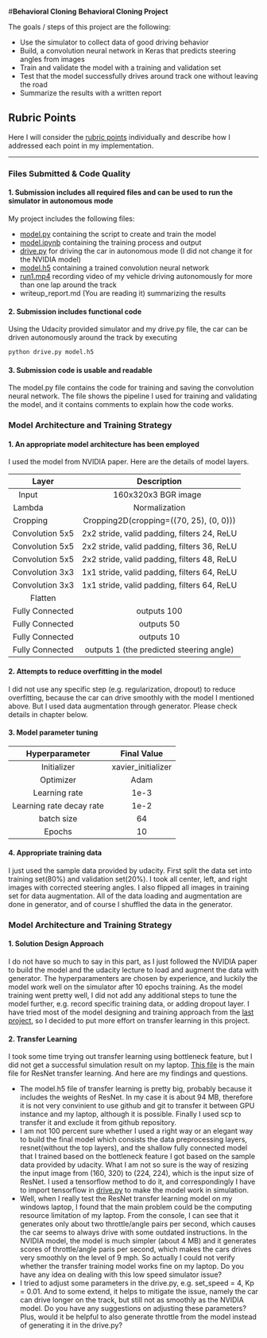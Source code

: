 #**Behavioral Cloning** 
**Behavioral Cloning Project**

The goals / steps of this project are the following:
* Use the simulator to collect data of good driving behavior
* Build, a convolution neural network in Keras that predicts steering angles from images
* Train and validate the model with a training and validation set
* Test that the model successfully drives around track one without leaving the road
* Summarize the results with a written report


[//]: # (Image References)


## Rubric Points
Here I will consider the [rubric points](https://review.udacity.com/#!/rubrics/432/view) individually and describe how I addressed each point in my implementation.  

---
### Files Submitted & Code Quality

#### 1. Submission includes all required files and can be used to run the simulator in autonomous mode

My project includes the following files:
* [model.py](https://github.com/WangYuanMike/CarND-Behavioral-Cloning-P3/blob/master/model.py) containing the script to create and train the model
* [model.ipynb](https://github.com/WangYuanMike/CarND-Behavioral-Cloning-P3/blob/master/model.ipynb) containing the training process and output
* [drive.py](https://github.com/WangYuanMike/CarND-Behavioral-Cloning-P3/blob/master/drive.py) for driving the car in autonomous mode (I did not change it for the NVIDIA model)
* [model.h5](https://github.com/WangYuanMike/CarND-Behavioral-Cloning-P3/blob/master/model.h5) containing a trained convolution neural network 
* [run1.mp4](https://github.com/WangYuanMike/CarND-Behavioral-Cloning-P3/blob/master/run1.mp4) recording video of my vehicle driving autonomously for more than one lap around the track
* writeup_report.md (You are reading it) summarizing the results

#### 2. Submission includes functional code
Using the Udacity provided simulator and my drive.py file, the car can be driven autonomously around the track by executing 
```sh
python drive.py model.h5
```

#### 3. Submission code is usable and readable

The model.py file contains the code for training and saving the convolution neural network. The file shows the pipeline I used for training and validating the model, and it contains comments to explain how the code works.

### Model Architecture and Training Strategy

#### 1. An appropriate model architecture has been employed

I used the model from NVIDIA paper. Here are the details of model layers.

| Layer         		       |     Description	        					                 | 
|:------------------------:|:---------------------------------------------:| 
| Input         		       | 160x320x3 BGR image   				               | 
| Lambda         		       | Normalization                               | 
| Cropping         		     | Cropping2D(cropping=((70, 25), (0, 0)))      | 
| Convolution 5x5     	   | 2x2 stride, valid padding, filters 24, ReLU  	 |
| Convolution 5x5     	   | 2x2 stride, valid padding, filters 36, ReLU  	 |
| Convolution 5x5     	   | 2x2 stride, valid padding, filters 48, ReLU  	 |
| Convolution 3x3     	   | 1x1 stride, valid padding, filters 64, ReLU  	 |
| Convolution 3x3     	   | 1x1 stride, valid padding, filters 64, ReLU  	 |
| Flatten                  |                                    |
| Fully Connected          | outputs 100                |
| Fully Connected          | outputs 50                |
| Fully Connected          | outputs 10                |
| Fully Connected          | outputs 1 (the predicted steering angle)      |

#### 2. Attempts to reduce overfitting in the model

I did not use any specific step (e.g. regularization, dropout) to reduce overfitting, because the car can drive smoothly with the model I mentioned above. But I used data augmentation through generator. Please check details in chapter below.

#### 3. Model parameter tuning

| Hyperparameter         		| Final Value      					                        | 
|:------------------------:|:---------------------------------------------:| 
| Initializer              | xavier_initializer                            |
| Optimizer     	          | Adam                                          |
| Learning rate       	    | 1e-3                                      	   |
| Learning rate decay rate     | 1e-2                                   |
| batch size                | 64                                  |
| Epochs                   | 10                                           |

#### 4. Appropriate training data

I just used the sample data provided by udacity. First split the data set into training set(80%) and validation set(20%). I took all center, left, and right images with corrected steering angles. I also flipped all images in training set for data augmentation. All of the data loading and augmentation are done in generator, and of course I shuffled the data in the generator.

### Model Architecture and Training Strategy

#### 1. Solution Design Approach

I do not have so much to say in this part, as I just followed the NVIDIA paper to build the model and the udacity lecture to load and augment the data with generator. The hyperparamenters are chosen by experience, and luckily the model work well on the simulator after 10 epochs training. As the model training went pretty well, I did not add any additional steps to tune the model further, e.g. record specific training data, or adding dropout layer.
I have tried most of the model designing and training approach from the [last project](https://github.com/WangYuanMike/CarND-Traffic-Sign-Classifier-Project/blob/master/writeup.md), so I decided to put more effort on transfer learning in this project.

#### 2. Transfer Learning
I took some time trying out transfer learning using bottleneck feature, but I did not get a successful simulation result on my laptop. [This file](https://github.com/WangYuanMike/CarND-Behavioral-Cloning-P3/blob/ResNet/model.ipynb) is the main file for ResNet transfer learning. And here are my findings and questions.
* The model.h5 file of transfer learning is pretty big, probably because it includes the weights of ResNet. In my case it is about 94 MB, therefore it is not very convinient to use github and git to transfer it between GPU instance and my laptop, although it is possible. Finally I used scp to transfer it and exclude it from github repository.
* I am not 100 percent sure whether I used a right way or an elegant way to build the final model which consists the data preprocessing layers, resnet(without the top layers), and the shallow fully connected model that I trained based on the bottleneck feature I got based on the sample data provided by udacity. What I am not so sure is the way of resizing the input image from (160, 320) to (224, 224), which is the input size of ResNet. I used a tensorflow method to do it, and correspondingly I have to import tensorflow in [drive.py](https://github.com/WangYuanMike/CarND-Behavioral-Cloning-P3/blob/ResNet/drive.py) to make the model work in simulation.
* Well, when I really test the ResNet transfer learning model on my windows laptop, I found that the main problem could be the computing resource limitation of my laptop. From the console, I can see that it generates only about two throttle/angle pairs per second, which causes the car seems to always drive with some outdated instructions. In the NVIDIA model, the model is much simpler (about 4 MB) and it generates scores of throttle/angle paris per second, which makes the cars drives very smoothly on the level of 9 mph. So actually I could not verify whether the transfer training model works fine on my laptop. Do you have any idea on dealing with this low speed simulator issue?
* I tried to adjust some parameters in the drive.py, e.g. set_speed = 4, Kp = 0.01. And to some extend, it helps to mitigate the issue, namely the car can drive longer on the track, but still not as smoothly as the NVIDIA model. Do you have any suggestions on adjusting these parameters? Plus, would it be helpful to also generate throttle from the model instead of generating it in the drive.py? 
